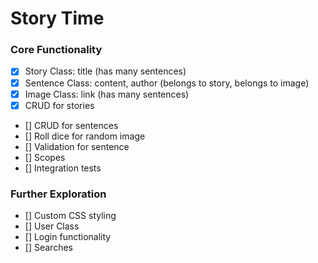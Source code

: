 # Story Time

### Core Functionality
- [x] Story Class: title (has many sentences)
- [x] Sentence Class: content, author (belongs to story, belongs to image)
- [x] Image Class: link (has many sentences)
- [x] CRUD for stories
- [] CRUD for sentences
- [] Roll dice for random image
- [] Validation for sentence
- [] Scopes
- [] Integration tests


### Further Exploration
- [] Custom CSS styling
- [] User Class
- [] Login functionality
- [] Searches
